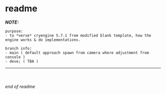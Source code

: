 # readme

__*NOTE:*__
```
purpose:
- to *verse* cryengine 5.7.1 from modified blank template, how the engine works & do implementations.

branch info:
- main ( default approach spawn from camera where adjustment from console )
- deve; ( TBA )
```

---

<br>

###### end of readme
